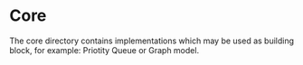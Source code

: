 # Core

The core directory contains implementations which may be used as building block, for example: Priotity Queue or Graph model.
